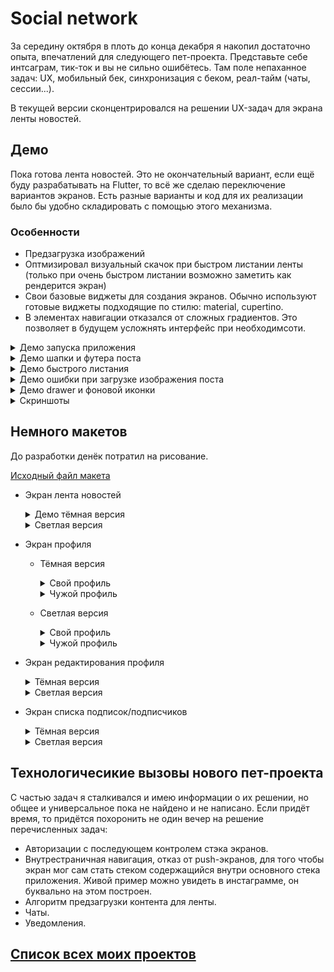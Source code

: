 # Social network

 За середину октября в плоть до конца декабря я накопил достаточно опыта, впечатлений для следующего 
 пет-проекта. Представьте себе интсаграм, тик-ток и вы не сильно ошибётесь. Там поле непаханное
 задач: UX, мобильный бек, синхронизация с беком, реал-тайм (чаты, сессии...).
 
 В текущей версии сконцентрировался на решении UX-задач для экрана ленты новостей.

## Демо

Пока готова лента новостей. Это не окончательный вариант, если ещё буду разрабатывать на Flutter, то всё же сделаю переключение вариантов экранов. Есть разные варианты и код для их реализации было бы удобно складировать с помощью этого механизма.

 ### Особенности
 - Предзагрузка изображений
 - Оптмизировал визуальный скачок при быстром листании ленты (только при очень быстром листании возможно заметить как рендерится экран)
 - Свои базовые виджеты для создания экранов. Обычно используют готовые виджеты подходящие по стилю: material, cupertino.
 - В элементах навигации отказался от сложных градиентов. Это позволяет в будущем усложнять интерфейс при необходимсоти.

<details>
 <summary>Демо запуска приложения</summary>
 
 ![StartDemo][StartDemo]
</details> 

<details>
 <summary>Демо шапки и футера поста</summary>
 
 ![HeaderFooterPostDemo][HeaderFooterPostDemo]
</details> 
 
<details>
 <summary>Демо быстрого листания</summary>
 
 ![FastSnappingDemo][FastSnappingDemo]
</details> 
  
<details>
 <summary>Демо ошибки при загрузке изображения поста</summary>
 
 ![ErrorPost][ErrorPostDemo]
</details>
   
<details>
 <summary>Демо drawer и фоновой иконки</summary>
 
 ![DrawerBackground][DrawerBackground]
</details>
 
 <details>
 <summary>Скриншоты</summary>
 
 ![Screen1][Screen1]
 ![Screen2][Screen2]
 ![Screen3][Screen3] 
 ![Screen4][Screen4] 
 ![Screen5][Screen5] 
 ![Screen6][Screen6]
</details>
 
## Немного макетов

До разработки денёк потратил на рисование.

[Исходный файл макета][MaketLink]

 - Экран лента новостей
    <details>
        <summary>Демо тёмная версия</summary>
     
      ![FlowDark1][FlowDark1]
        
      ![FlowDark2][FlowDark2]
         
      ![FlowDark3][FlowDark3]
         
      ![FlowDark4][FlowDark4]
         
      ![FlowDark5][FlowDark5]
         
      ![FlowDark6][FlowDark6]
         
      ![FlowDark7][FlowDark7]
         
      ![FlowDark8][FlowDark8]
         
      ![FlowDark9][FlowDark9]
         
      ![FlowDark10][FlowDark10]
         
      ![FlowDark11][FlowDark11]
         
      ![FlowDark12][FlowDark12]
         
      ![FlowDark12][FlowDarkAlt13]
         
      ![FlowDark12][FlowDarkAlt14]  
         
    </details>
    
    <details>
      <summary>Светлая версия</summary>
       
      ![FlowLight1][FlowLight1]     
           
      ![FlowLight2][FlowLight2]   
              
      ![FlowLight3][FlowLight3]     
           
      ![FlowLight4][FlowLight4]   
             
      ![FlowLight5][FlowLight5]   
             
      ![FlowLight6][FlowLight6]  
              
      ![FlowLight7][FlowLight7]    
            
      ![FlowLight8][FlowLight8]    
            
      ![FlowLight9][FlowLight9]     
           
      ![FlowLight10][FlowLight10]   
             
      ![FlowLight10][FlowLight11]   
             
      ![FlowLight11][FlowLightAlt12]  
         
      ![FlowLight12][FlowLightAlt13]  
    </details>   

 
 - Экран профиля
 
    - Тёмная версия
       
        <details>
           <summary>Свой профиль</summary>
             
        ![ProfileDark1][ProfileDarkOwn]
          
        ![ProfileDark2][ProfileDarkOwn2]
      
       </details>
      
        <details>
           <summary>Чужой профиль</summary>
             
         ![ProfileDark3][ProfileDarkOther]
              
         ![ProfileDark4][ProfileDarkOther2]
        </details>  
     
    - Светлая версия
      
       <details>
           <summary>Свой профиль</summary>
             
        ![ProfileLight1][ProfileLightOwn]
              
        ![ProfileLight2][ProfileLightOwn2]
       </details> 
      
      <details>
          <summary>Чужой профиль</summary>
          
       ![ProfileLight3][ProfileLightOther]
         
       ![ProfileLight4][ProfileLightOther2]
      </details> 
  
  - Экран редактирования профиля
    
    <details>
      <summary>Тёмная версия</summary>
         
       ![edit profile dark 1][EditProfileDark1]
         
       ![edit profile dark 2][EditProfileDark2]
    </details>  
    
    <details>
      <summary>Светлая версия</summary>
         
       ![edit profile light 1][EditProfileLight1]
       
       ![edit profile light 2][EditProfileLight2]
    </details> 

 - Экран списка подписок/подписчиков
     
    <details>
      <summary>Тёмная версия</summary>
          
      ![subscription dark 1][SubscriptionDark1]
        
      ![subscription dark 2][SubscriptionDark2]
     </details>  
     
     <details>
        <summary>Светлая версия</summary>
          
      ![subscription light 1][SubscriptionLight1]
        
      ![subscription light 2][SubscriptionLight2]
     </details> 
 
  ## Технологичесикие вызовы нового пет-проекта
  С частью задач я сталкивался и имею информации о их решении, но общее и универсальное пока не 
  найдено и не написано. Если придёт время, то придётся похоронить не один вечер на решение 
  перечисленных задач:
  - Авторизации с последующем контролем стэка экранов.
  - Внутрестраничная навигация, отказ от push-экранов, для того чтобы экран мог сам стать стеком 
  содержащийся внутри основного стека приложения. Живой пример можно увидеть в инстаграмме, он
   буквально на этом построен.
  - Алгоритм предзагрузки контента для ленты.
  - Чаты.
  - Уведомления.

## [Список всех моих проектов][ListAllMyProject]

[ListAllMyProject]:<https://github.com/iebrosalin/all_public_projects>

[StartDemo]:<https://github.com/iebrosalin/mobile/blob/master/readme/flutter/social_network/gif/start.gif>
[HeaderFooterPostDemo]:<https://github.com/iebrosalin/mobile/blob/master/readme/flutter/social_network/gif/header_footer_post.gif>
[FastSnappingDemo]:<https://github.com/iebrosalin/mobile/blob/master/readme/flutter/social_network/gif/fast%20snapping.gif>
[ErrorPostDemo]:<https://github.com/iebrosalin/mobile/blob/master/readme/flutter/social_network/gif/error_post.gif>
[DrawerBackground]:<https://github.com/iebrosalin/mobile/blob/master/readme/flutter/social_network/gif/drawer_background.gif>

[Screen1]:<https://github.com/iebrosalin/mobile/blob/master/readme/flutter/social_network/screenshots/post.jpg>
[Screen2]:<https://github.com/iebrosalin/mobile/blob/master/readme/flutter/social_network/screenshots/expanded%20post.jpg>
[Screen3]:<https://github.com/iebrosalin/mobile/blob/master/readme/flutter/social_network/screenshots/drawer.jpg>
[Screen4]:<https://github.com/iebrosalin/mobile/blob/master/readme/flutter/social_network/screenshots/load_post.jpg>
[Screen5]:<https://github.com/iebrosalin/mobile/blob/master/readme/flutter/social_network/screenshots/error%20post.jpg>
[Screen6]:<https://github.com/iebrosalin/mobile/blob/master/readme/flutter/social_network/screenshots/background.jpg>

[MaketLink]:<https://github.com/iebrosalin/mobile/blob/master/readme/flutter/social_network/maket.drawio>

[FlowDark1]:<https://github.com/iebrosalin/mobile/blob/master/readme/flutter/social_network/unpublish/dark/flow/main/flow_1.png>
[FlowDark2]:<https://github.com/iebrosalin/mobile/blob/master/readme/flutter/social_network/unpublish/dark/flow/main/flow_2.png>
[FlowDark3]:<https://github.com/iebrosalin/mobile/blob/master/readme/flutter/social_network/unpublish/dark/flow/main/flow_3.png>
[FlowDark4]:<https://github.com/iebrosalin/mobile/blob/master/readme/flutter/social_network/unpublish/dark/flow/main/flow_4.png>
[FlowDark5]:<https://github.com/iebrosalin/mobile/blob/master/readme/flutter/social_network/unpublish/dark/flow/main/flow_5.png>
[FlowDark6]:<https://github.com/iebrosalin/mobile/blob/master/readme/flutter/social_network/unpublish/dark/flow/main/flow_6.png>
[FlowDark7]:<https://github.com/iebrosalin/mobile/blob/master/readme/flutter/social_network/unpublish/dark/flow/main/flow_7.png>
[FlowDark8]:<https://github.com/iebrosalin/mobile/blob/master/readme/flutter/social_network/unpublish/dark/flow/main/flow_8.png>
[FlowDark9]:<https://github.com/iebrosalin/mobile/blob/master/readme/flutter/social_network/unpublish/dark/flow/main/flow_9.png>
[FlowDark10]:<https://github.com/iebrosalin/mobile/blob/master/readme/flutter/social_network/unpublish/dark/flow/main/flow_10.png>
[FlowDark11]:<https://github.com/iebrosalin/mobile/blob/master/readme/flutter/social_network/unpublish/dark/flow/main/flow_11.png>
[FlowDark12]:<https://github.com/iebrosalin/mobile/blob/master/readme/flutter/social_network/unpublish/dark/flow/main/flow_12.png>

[FlowDarkAlt13]:<https://github.com/iebrosalin/mobile/blob/master/readme/flutter/social_network/unpublish/dark/flow/alt/flow_13.png>
[FlowDarkAlt14]:<https://github.com/iebrosalin/mobile/blob/master/readme/flutter/social_network/unpublish/dark/flow/alt/flow_14.png>

[FlowLight1]:<https://github.com/iebrosalin/mobile/blob/master/readme/flutter/social_network/unpublish/light/flow/main/flow_1.png>
[FlowLight2]:<https://github.com/iebrosalin/mobile/blob/master/readme/flutter/social_network/unpublish/light/flow/main/flow_2.png>
[FlowLight3]:<https://github.com/iebrosalin/mobile/blob/master/readme/flutter/social_network/unpublish/light/flow/main/flow_3.png>
[FlowLight4]:<https://github.com/iebrosalin/mobile/blob/master/readme/flutter/social_network/unpublish/light/flow/main/flow_4.png>
[FlowLight5]:<https://github.com/iebrosalin/mobile/blob/master/readme/flutter/social_network/unpublish/light/flow/main/flow_5.png>
[FlowLight6]:<https://github.com/iebrosalin/mobile/blob/master/readme/flutter/social_network/unpublish/light/flow/main/flow_6.png>
[FlowLight7]:<https://github.com/iebrosalin/mobile/blob/master/readme/flutter/social_network/unpublish/light/flow/main/flow_7.png>
[FlowLight8]:<https://github.com/iebrosalin/mobile/blob/master/readme/flutter/social_network/unpublish/light/flow/main/flow_8.png>
[FlowLight9]:<https://github.com/iebrosalin/mobile/blob/master/readme/flutter/social_network/unpublish/light/flow/main/flow_9.png>
[FlowLight10]:<https://github.com/iebrosalin/mobile/blob/master/readme/flutter/social_network/unpublish/light/flow/main/flow_10.png>
[FlowLight11]:<https://github.com/iebrosalin/mobile/blob/master/readme/flutter/social_network/unpublish/light/flow/main/flow_11.png>
     
[FlowLightAlt12]:<https://github.com/iebrosalin/mobile/blob/master/readme/flutter/social_network/unpublish/light/flow/alt/flow_12.png>
[FlowLightAlt13]:<https://github.com/iebrosalin/mobile/blob/master/readme/flutter/social_network/unpublish/light/flow/alt/flow_13.png>

[ProfileDarkOwn]:<https://github.com/iebrosalin/mobile/blob/master/readme/flutter/social_network/unpublish/dark/profile/light/own.png>
[ProfileDarkOwn2]:<https://github.com/iebrosalin/mobile/blob/master/readme/flutter/social_network/unpublish/dark/profile/dark/own.png>
[ProfileDarkOther]:<https://github.com/iebrosalin/mobile/blob/master/readme/flutter/social_network/unpublish/dark/profile/dark/other.png>
[ProfileDarkOther2]:<https://github.com/iebrosalin/mobile/blob/master/readme/flutter/social_network/unpublish/dark/profile/light/other.png>

[ProfileLightOwn]:<https://github.com/iebrosalin/mobile/blob/master/readme/flutter/social_network/unpublish/light/profile/light/own.png>
[ProfileLightOwn2]:<https://github.com/iebrosalin/mobile/blob/master/readme/flutter/social_network/unpublish/light/profile/dark/own.png>
[ProfileLightOther]:<https://github.com/iebrosalin/mobile/blob/master/readme/flutter/social_network/unpublish/light/profile/light/other.png>
[ProfileLightOther2]:<https://github.com/iebrosalin/mobile/blob/master/readme/flutter/social_network/unpublish/light/profile/dark/other.png>

[EditProfileDark1]:<https://github.com/iebrosalin/mobile/blob/master/readme/flutter/social_network/unpublish/dark/edit_profile/edit_profile_1.png>
[EditProfileDark2]:<https://github.com/iebrosalin/mobile/blob/master/readme/flutter/social_network/unpublish/dark/edit_profile/edit_profile_2.png>

[EditProfileLight1]:<https://github.com/iebrosalin/mobile/blob/master/readme/flutter/social_network/unpublish/light/edit_profile/edit_profile_1.png>
[EditProfileLight2]:<https://github.com/iebrosalin/mobile/blob/master/readme/flutter/social_network/unpublish/light/edit_profile/edit_profile_2.png>

[SubscriptionDark1]:<https://github.com/iebrosalin/mobile/blob/master/readme/flutter/social_network/unpublish/dark/subscription/subscription_1.png>
[SubscriptionDark2]:<https://raw.githubusercontent.com/iebrosalin/mobile/master/readme/flutter/social_network/unpublish/dark/subscription/subscription_2.png>

[SubscriptionLight1]:<https://github.com/iebrosalin/mobile/blob/master/readme/flutter/social_network/unpublish/light/subscription/subscription_1.png>
[SubscriptionLight2]:<https://github.com/iebrosalin/mobile/blob/master/readme/flutter/social_network/unpublish/light/subscription/subscription_2.png>
